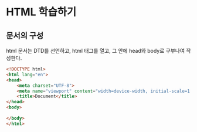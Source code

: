 # HTML 학습하기

## 문서의 구성 

html 문서는 DTD를 선언하고, html 태그를 열고, 그 안에 head와 body로 구부나여 작성한다.

```html
<!DOCTYPE html>
<html lang="en">
<head>
    <meta charset="UTF-8">
    <meta name="viewport" content="width=device-width, initial-scale=1.0">
    <title>Document</title>
</head>
<body>
    
</body>
</html>
```